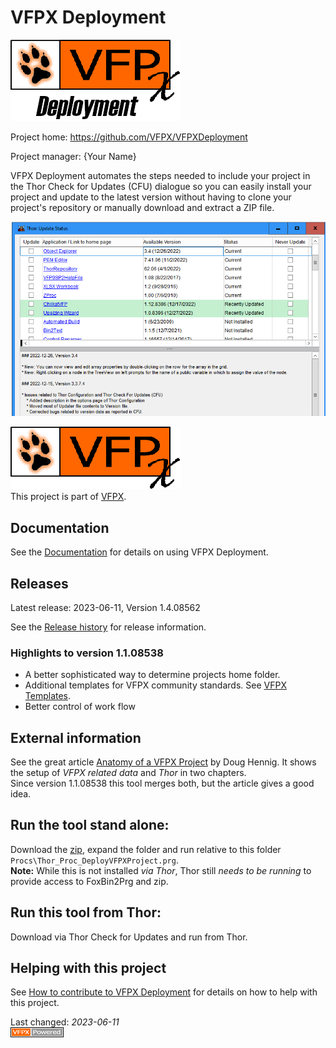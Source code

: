 <!-- 
On each build, the sections framed by
"VerNo" or "CVERSIONDATE" will be replaced with recent data
-->
# VFPX Deployment
![VFPX Deployment logo](./docs/Images/vfpxdeployment.png "VFPX Deployment")

Project home: https://github.com/VFPX/VFPXDeployment

Project manager: {Your Name}

VFPX Deployment automates the steps needed to include your project in the Thor Check for Updates (CFU) dialogue
so you can easily install your project and update to the latest version without having to clone your project's repository or manually download and extract a ZIP file.

![Thor CFU](./docs/Images/ThorCFUDialog.png "Thor CFU")

![VFPX Banner](./docs/images/vfpxbanner.gif "VFPX")   
This project is part of [VFPX](https://vfpx.github.io/).

## Documentation
See the [Documentation](./docs/Documentation.md) for details on using VFPX Deployment.

## Releases

Latest release: <!--CVERSIONDATE-->2023-06-11<!--/CVERSIONDATE-->,
Version <!--VERNO-->1.4.08562<!--/VerNo-->

See the [Release history](./docs/ChangeLog.md) for release information.

### Highlights to version 1.1.08538
- A better sophisticated way to determine projects home folder.
- Additional templates for VFPX community standards. See [VFPX Templates](./vfpx_templates.md).
- Better control of work flow

## External information
See the great article [Anatomy of a VFPX Project](https://doughennig.blogspot.com/2023/05/anatomy-of-vfpx-project.html) by Doug Hennig.
It shows the setup of *VFPX related data* and *Thor* in two chapters.   
Since version 1.1.08538 this tool merges both, but the article gives a good idea.

## Run the tool stand alone:
Download the [zip](https://github.com/VFPX/VFPXDeployment/blob/main/ThorUpdater/VFPXDeployment.zip), expand the folder and run relative to this folder `Procs\Thor_Proc_DeployVFPXProject.prg`.   
**Note:** While this is not installed *via Thor*, Thor still *needs to be running* to provide access to FoxBin2Prg and zip.

## Run this tool from Thor:
Download via Thor Check for Updates and run from Thor.

## Helping with this project

See [How to contribute to VFPX Deployment](.github/CONTRIBUTING.md) for details on how to help with this project.

Last changed: _<!--CVERSIONDATE-->2023-06-11<!--/CVERSIONDATE-->_   
![powered by VFPX](./docs/Images/vfpxpoweredby_alternative.gif "powered by VFPX")
